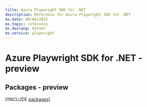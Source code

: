 ```yaml
---
title: Azure Playwright SDK for .NET
description: Reference for Azure Playwright SDK for .NET
ms.date: 08/06/2025
ms.topic: reference
ms.devlang: dotnet
ms.service: playwright
---
```

# Azure Playwright SDK for .NET - preview
## Packages - preview
[!INCLUDE [packages](playwright-index.md)]